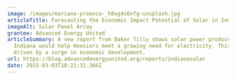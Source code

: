 ```yaml
---
image: /images/mariana-proenca-_h0xg4s6nfg-unsplash.jpg
articleTitle: Forecasting the Economic Impact Potential of Solar in Indiana
imageAlt: Solar Panel Array
grantee: Advanced Energy United
articleSummary: A new report from Baker Tilly shows solar power produced in
  Indiana would help Hoosiers meet a growing need for electricity. This need is
  driven by a surge in economic development.
url: https://blog.advancedenergyunited.org/reports/indianasolar
date: 2025-03-03T18:21:31.366Z
---
```

